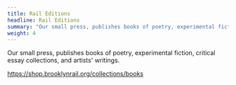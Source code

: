 ```yaml
---
title: Rail Editions
headline: Rail Editions
summary: "Our small press, publishes books of poetry, experimental fiction, critical essay collections, and artists' writings"
weight: 4
---
```



Our small press, publishes books of poetry, experimental fiction, critical essay collections, and artists' writings.

https://shop.brooklynrail.org/collections/books
